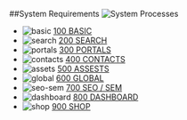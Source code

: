 [label_100]: https://github.com/massiveart/sulu-docs/tree/master/system-requirements/100-basic "100 BASIC"
[package_1100]: https://github.com/massiveart/sulu-docs/tree/master/system-requirements/100-basic/caching.md "1100 Caching Mechanisms"
[package_1150]: https://github.com/massiveart/sulu-docs/tree/master/system-requirements/100-basic/url-management.md "1150 URL Management"
[package_1200]: https://github.com/massiveart/sulu-docs/tree/master/system-requirements/100-basic/structure.md "1200 Content Structure"
[package_1250]: https://github.com/massiveart/sulu-docs/tree/master/system-requirements/100-basic/multi-portal.md "1250 Multi-portal Capability"
[package_1300]: https://github.com/massiveart/sulu-docs/tree/master/system-requirements/100-basic/multi-lingual.md "1300 Multi-lingual Capability"
[package_1350]: https://github.com/massiveart/sulu-docs/tree/master/system-requirements/100-basic/workflow.md "1350 Workflow Management"
[package_1400]: https://github.com/massiveart/sulu-docs/tree/master/system-requirements/100-basic/publication.md "1400 Publication"
[package_1450]: https://github.com/massiveart/sulu-docs/tree/master/system-requirements/100-basic/sem-seo.md "1450 SEM/SEO Support"
[package_1500]: https://github.com/massiveart/sulu-docs/tree/master/system-requirements/100-basic/search "1500 Search"
[package_1550]: https://github.com/massiveart/sulu-docs/tree/master/system-requirements/100-basic/interfaces "1550 Data Interfaces"
[package_1600]: https://github.com/massiveart/sulu-docs/tree/master/system-requirements/100-basic/security "1600 Security"
[package_1650]: https://github.com/massiveart/sulu-docs/tree/master/system-requirements/100-basic/image-handling "1650 Image Handling"
[package_1700]: https://github.com/massiveart/sulu-docs/tree/master/system-requirements/100-basic/usability "1700 Usability"
[label_200]: https://github.com/massiveart/sulu-docs/tree/master/system-requirements/200-search "200 SEARCH"
[label_300]: https://github.com/massiveart/sulu-docs/tree/master/system-requirements/300-portals "300 PORTALS"
[package_3500]: https://github.com/massiveart/sulu-docs/tree/master/system-requirements/300-portals/forms.md "3500 Forms"
[label_400]: https://github.com/massiveart/sulu-docs/tree/master/system-requirements/400-contacts "400 CONTACTS"
[label_500]: https://github.com/massiveart/sulu-docs/tree/master/system-requirements/500-assets "500 ASSETS"
[label_600]: https://github.com/massiveart/sulu-docs/tree/master/system-requirements/600-global "600 GLOBAL"
[label_700]: https://github.com/massiveart/sulu-docs/tree/master/system-requirements/700-seo-sem "700 SEM / SEO"
[label_800]: https://github.com/massiveart/sulu-docs/tree/master/system-requirements/800-dashboard "800 DASHBOARD"
[label_900]: https://github.com/massiveart/sulu-docs/tree/master/system-requirements/900-shop "900 SHOP"

##System Requirements
![System Processes](https://raw.github.com/massiveart/sulu-docs/master/system-requirements/images/system-processes_03.png)


* ![basic](https://raw.github.com/massiveart/sulu-docs/master/system-requirements/images/basic.png) [100 BASIC][label_100]
* ![search](https://raw.github.com/massiveart/sulu-docs/master/system-requirements/images/searcj.png) [200 SEARCH][label_200]
* ![portals](https://raw.github.com/massiveart/sulu-docs/master/system-requirements/images/portals.png) [300 PORTALS][label_300]
* ![contacts](https://raw.github.com/massiveart/sulu-docs/master/system-requirements/images/contacts.png) [400 CONTACTS][label_400]
* ![assets](https://raw.github.com/massiveart/sulu-docs/master/system-requirements/images/assets.png) [500 ASSESTS][label_500]
* ![global](https://raw.github.com/massiveart/sulu-docs/master/system-requirements/images/global.png) [600 GLOBAL][label_600]
* ![seo-sem](https://raw.github.com/massiveart/sulu-docs/master/system-requirements/images/seo-sem.png) [700 SEO / SEM][label_700]
* ![dashboard](https://raw.github.com/massiveart/sulu-docs/master/system-requirements/images/dashboard.png) [800 DASHBOARD][label_800]
* ![shop](https://raw.github.com/massiveart/sulu-docs/master/system-requirements/images/shop.png) [900 SHOP][label_900]
